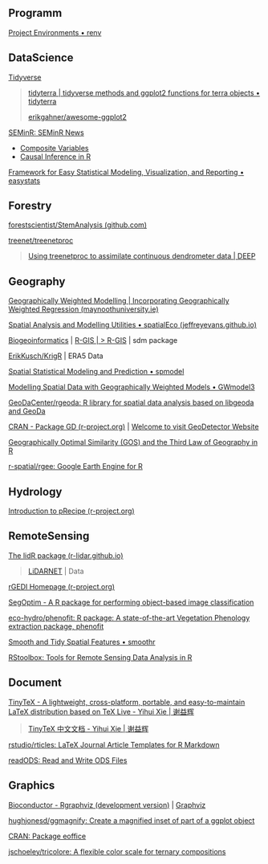 

## Programm

[Project Environments • renv](https://rstudio.github.io/renv/)

## DataScience

[Tidyverse](https://www.tidyverse.org/)

> [tidyterra | tidyverse methods and ggplot2 functions for terra objects • tidyterra](https://dieghernan.github.io/tidyterra/)
> 
> [erikgahner/awesome-ggplot2](https://github.com/erikgahner/awesome-ggplot2)

[SEMinR: SEMinR News](https://sem-in-r.github.io/posts.html)

- [Composite Variables](https://jslefche.github.io/sem_book/)
- [Causal Inference in R](https://www.r-causal.org/)

[Framework for Easy Statistical Modeling, Visualization, and Reporting • easystats](https://easystats.github.io/easystats/)

## Forestry

[forestscientist/StemAnalysis (github.com)](https://github.com/forestscientist/StemAnalysis)

[treenet/treenetproc](https://github.com/treenet/treenetproc)

> [Using treenetproc to assimilate continuous dendrometer data | DEEP](https://deep-tools.netlify.app/2020/11/21/treenetproc-intro/)

## Geography

[Geographically Weighted Modelling | Incorporating Geographically Weighted Regression (maynoothuniversity.ie)](https://gwr.maynoothuniversity.ie/)

[Spatial Analysis and Modelling Utilities • spatialEco (jeffreyevans.github.io)](https://jeffreyevans.github.io/spatialEco/)

[Biogeoinformatics](https://www.biogeoinformatics.org/) | [R-GIS | > R-GIS](https://www.r-gis.net/) | sdm package

[ErikKusch/KrigR](https://github.com/ErikKusch/KrigR) | ERA5 Data

[Spatial Statistical Modeling and Prediction • spmodel](https://usepa.github.io/spmodel/) 

[Modelling Spatial Data with Geographically Weighted Models • GWmodel3](https://gwmodel-lab.github.io/GWmodel3/)

[GeoDaCenter/rgeoda: R library for spatial data analysis based on libgeoda and GeoDa](https://github.com/GeoDaCenter/rgeoda)

[CRAN - Package GD (r-project.org)](https://cran.r-project.org/web/packages/GD/) | [Welcome to visit GeoDetector Website](http://www.geodetector.cn/)

[Geographically Optimal Similarity (GOS) and the Third Law of Geography in R](https://cran.r-project.org/web/packages/geosimilarity/vignettes/geosimilarity.html)

[r-spatial/rgee: Google Earth Engine for R](https://github.com/r-spatial/rgee)

## Hydrology

[Introduction to pRecipe (r-project.org)](https://cran.r-project.org/web/packages/pRecipe/vignettes/introduction.html)

## RemoteSensing

[The lidR package (r-lidar.github.io)](https://r-lidar.github.io/lidRbook/)

> [LiDARNET](https://lidar.pku.edu.cn/Home/index.htm) | Data

[rGEDI Homepage (r-project.org)](https://rgedi.r-forge.r-project.org/)

[SegOptim - A R package for performing object-based image classification](https://segoptim.bitbucket.io/docs/)

[eco-hydro/phenofit: R package: A state-of-the-art Vegetation Phenology extraction package, phenofit](https://github.com/eco-hydro/phenofit)

[Smooth and Tidy Spatial Features • smoothr](https://strimas.com/smoothr/)

[RStoolbox: Tools for Remote Sensing Data Analysis in R](https://bleutner.github.io/RStoolbox/)

## Document

[TinyTeX - A lightweight, cross-platform, portable, and easy-to-maintain LaTeX distribution based on TeX Live - Yihui Xie | 谢益辉](https://yihui.org/tinytex/)

> [TinyTeX 中文文档 - Yihui Xie | 谢益辉](https://yihui.org/tinytex/cn/)

[rstudio/rticles: LaTeX Journal Article Templates for R Markdown](https://github.com/rstudio/rticles)

[readODS: Read and Write ODS Files](https://ropensci.r-universe.dev/readODS)

## Graphics

[Bioconductor - Rgraphviz (development version)](https://bioconductor.org/packages/devel/bioc/html/Rgraphviz.html) | [Graphviz](https://graphviz.org/)

[hughjonesd/ggmagnify: Create a magnified inset of part of a ggplot object](https://github.com/hughjonesd/ggmagnify)

[CRAN: Package eoffice](https://cran.r-project.org/web/packages/eoffice/index.html)

[jschoeley/tricolore: A flexible color scale for ternary compositions](https://github.com/jschoeley/tricolore)